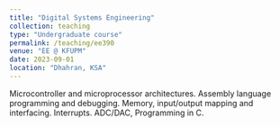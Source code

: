 ```yaml
---
title: "Digital Systems Engineering"
collection: teaching
type: "Undergraduate course"
permalink: /teaching/ee390
venue: "EE @ KFUPM"
date: 2023-09-01
location: "Dhahran, KSA"
---
```


Microcontroller and microprocessor architectures. Assembly language programming and debugging. Memory, input/output mapping and interfacing. Interrupts. ADC/DAC, Programming in C.
